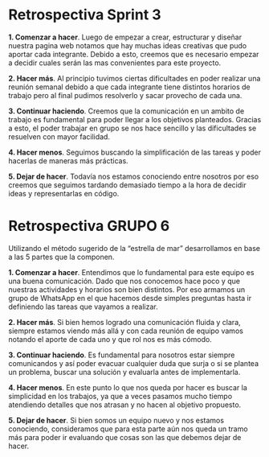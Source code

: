 # Retrospectiva Sprint 3

<b>1.	Comenzar a hacer</b>. Luego de empezar a crear, estructurar y diseñar nuestra pagina web notamos que hay muchas ideas creativas que pudo aportar cada integrante. Debido a esto, creemos que es necesario empezar a decidir cuales serán las mas convenientes para este proyecto. 

<b>2.	Hacer más</b>. Al principio tuvimos ciertas dificultades en poder realizar una reunión semanal debido a que cada integrante tiene distintos horarios de trabajo pero al final pudimos resolverlo y sacar provecho de cada una.

<b>3.	Continuar haciendo</b>. Creemos que la comunicación en un ambito de trabajo es fundamental para poder llegar a los objetivos planteados. Gracias a esto, el poder trabajar en grupo se nos hace sencillo y las dificultades se resuelven con mayor facilidad.  

<b>4.	Hacer menos</b>. Seguimos buscando la simplificación de las tareas y poder hacerlas de maneras más prácticas.

<b>5.	Dejar de hacer</b>. Todavía nos estamos conociendo entre nosotros por eso creemos que seguimos tardando demasiado tiempo a la hora de decidir ideas y representarlas en código.


# Retrospectiva GRUPO 6

Utilizando el método sugerido de la “estrella de mar” desarrollamos en base a las 5 partes que la componen.

<b>1.	Comenzar a hacer</b>. Entendimos que lo fundamental para este equipo es una buena comunicación. Dado que nos conocemos hace poco y que nuestras actividades y horarios son bien distintos. Por eso armamos un grupo de WhatsApp en el que hacemos desde simples preguntas hasta ir definiendo las tareas que vayamos a realizar.

<b>2.	Hacer más</b>. Si bien hemos logrado una comunicación fluida y clara, siempre estamos viendo más allá y con cada reunión de equipo vamos notando el aporte de cada uno y que rol nos es más cómodo.

<b>3.	Continuar haciendo</b>. Es fundamental para nosotros estar siempre comunicandos y así poder evacuar cualquier duda que surja o si se plantea un problema, buscar una solución y evaluarla antes de implementarla.

<b>4.	Hacer menos</b>. En este punto lo que nos queda por hacer es buscar la simplicidad en los trabajos, ya que a veces pasamos mucho tiempo atendiendo detalles que nos atrasan y no hacen al objetivo propuesto.

<b>5.	Dejar de hacer</b>. Si bien somos un equipo nuevo y nos estamos conociendo, consideramos que para esta parte aún nos queda un tramo más para poder ir evaluando que cosas son las que debemos dejar de hacer.
